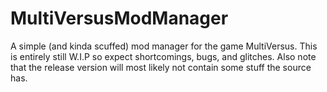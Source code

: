 # MultiVersusModManager
A simple (and kinda scuffed) mod manager for the game MultiVersus.
This is entirely still W.I.P so expect shortcomings, bugs, and glitches.
Also note that the release version will most likely not contain some stuff the source has.
